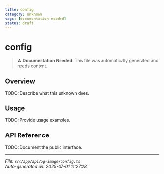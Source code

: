 ```yaml
---
title: config
category: unknown
tags: [documentation-needed]
status: draft
---
```


# config

> ⚠️ **Documentation Needed**: This file was automatically generated and needs content.

## Overview

TODO: Describe what this unknown does.

## Usage

TODO: Provide usage examples.

## API Reference

TODO: Document the public interface.

---

*File: `src/app/api/og-image/config.ts`*  
*Auto-generated on: 2025-07-01 11:27:28*
